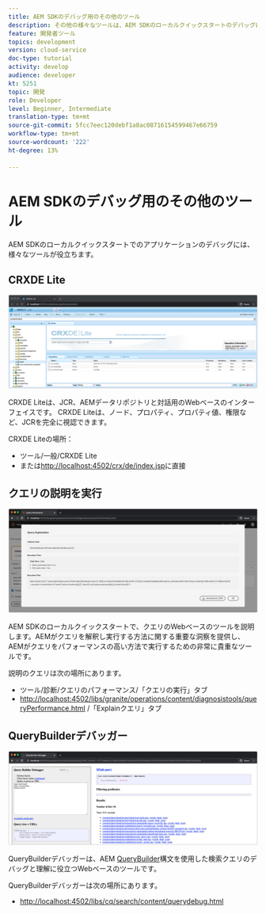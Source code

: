 ```yaml
---
title: AEM SDKのデバッグ用のその他のツール
description: その他の様々なツールは、AEM SDKのローカルクイックスタートのデバッグに役立ちます。
feature: 開発者ツール
topics: development
version: cloud-service
doc-type: tutorial
activity: develop
audience: developer
kt: 5251
topic: 開発
role: Developer
level: Beginner, Intermediate
translation-type: tm+mt
source-git-commit: 5fcc7eec120debf1a8ac08716154599467e66759
workflow-type: tm+mt
source-wordcount: '222'
ht-degree: 13%

---
```



# AEM SDKのデバッグ用のその他のツール

AEM SDKのローカルクイックスタートでのアプリケーションのデバッグには、様々なツールが役立ちます。

## CRXDE Lite

![CRXDE Lite](./assets/other-tools/crxde-lite.png)

CRXDE Liteは、JCR、AEMデータリポジトリと対話用のWebベースのインターフェイスです。 CRXDE Liteは、ノード、プロパティ、プロパティ値、権限など、JCRを完全に視認できます。

CRXDE Liteの場所：

+ ツール/一般/CRXDE Lite
+ または[http://localhost:4502/crx/de/index.jsp](http://localhost:4502/crx/de/index.jsp)に直接

## クエリの説明を実行

![クエリの説明を実行](./assets/other-tools/explain-query.png)

AEM SDKのローカルクイックスタートで、クエリのWebベースのツールを説明します。AEMがクエリを解釈し実行する方法に関する重要な洞察を提供し、AEMがクエリをパフォーマンスの高い方法で実行するための非常に貴重なツールです。

説明のクエリは次の場所にあります。

+ ツール/診断/クエリのパフォーマンス/「クエリの実行」タブ
+ [http://localhost:4502/libs/granite/operations/content/diagnosistools/queryPerformance.html](http://localhost:4502/libs/granite/operations/content/diagnosistools/queryPerformance.html) /「Explainクエリ」タブ

## QueryBuilderデバッガー

![QueryBuilderデバッガー](./assets/other-tools/query-debugger.png)

QueryBuilderデバッガーは、AEM [QueryBuilder](https://docs.adobe.com/content/help/en/experience-manager-65/developing/platform/query-builder/querybuilder-api.html)構文を使用した検索クエリのデバッグと理解に役立つWebベースのツールです。

QueryBuilderデバッガーは次の場所にあります。

+ [http://localhost:4502/libs/cq/search/content/querydebug.html](http://localhost:4502/libs/cq/search/content/querydebug.html)

